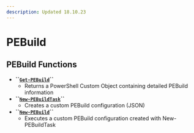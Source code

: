 ```yaml
---
description: Updated 18.10.23
---
```


# PEBuild

## PEBuild Functions

* **\`\`**[**`Get-PEBuild`**](get-pebuild.md)**\`\`**
  * Returns a PowerShell Custom Object containing detailed PEBuild information
* **\`\`**[**`New-PEBuildTask`**](new-pebuildtask/)**\`\`**
  * Creates a custom PEBuild configuration \(JSON\)
* **\`\`**[**`New-PEBuild`**](new-pebuild.md)**\`\`**
  * Executes a custom PEBuild configuration created with New-PEBuildTask

